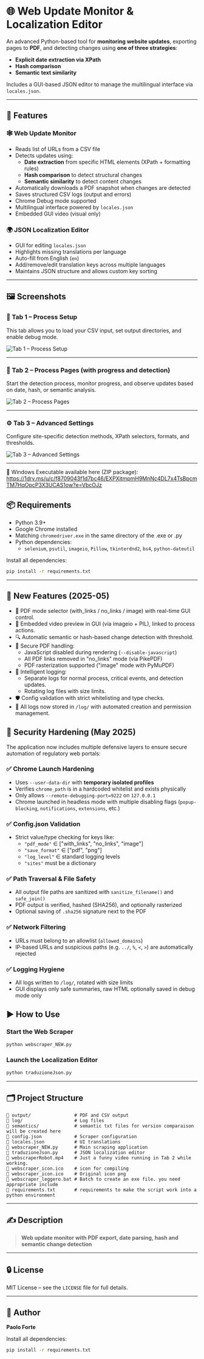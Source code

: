 # 🌐 Web Update Monitor & Localization Editor

An advanced Python-based tool for **monitoring website updates**, exporting pages to **PDF**, and detecting changes using **one of three strategies**:  
- **Explicit date extraction via XPath**
- **Hash comparison**
- **Semantic text similarity**

Includes a GUI-based JSON editor to manage the multilingual interface via `locales.json`.

---

## 🔧 Features

### 🕸 Web Update Monitor
- Reads list of URLs from a CSV file
- Detects updates using:
  -  **Date extraction** from specific HTML elements (XPath + formatting rules)
  -  **Hash comparison** to detect structural changes
  -  **Semantic similarity** to detect content changes
- Automatically downloads a PDF snapshot when changes are detected
- Saves structured CSV logs (output and errors)
- Chrome Debug mode supported
- Multilingual interface powered by `locales.json`
- Embedded GUI video (visual only)

### 🌍 JSON Localization Editor
- GUI for editing `locales.json`
- Highlights missing translations per language
- Auto-fill from English (`en`)
- Add/remove/edit translation keys across multiple languages
- Maintains JSON structure and allows custom key sorting

---

## 🖼️ Screenshots

### 🧩 Tab 1 – Process Setup
This tab allows you to load your CSV input, set output directories, and enable debug mode.

![Tab 1 – Process Setup](assets/tab1.png)

---

### 📄 Tab 2 – Process Pages (with progress and detection)
Start the detection process, monitor progress, and observe updates based on date, hash, or semantic analysis.

![Tab 2 – Process Pages](assets/tab2.png)

---

### ⚙️ Tab 3 – Advanced Settings
Configure site-specific detection methods, XPath selectors, formats, and thresholds.

![Tab 3 – Advanced Settings](assets/tab3.png)

---

💾 Windows Executable available here (ZIP package):
https://1drv.ms/u/c/f8709043f1d7bc46/EXPXitmpmH9MnNc4DL7x4TsBpcmTM7HqOpcP3X3UCAS1ow?e=VbcOJz


## 📦 Requirements

- Python 3.9+
- Google Chrome installed
- Matching `chromedriver.exe` in the same directory of the .exe or .py
- Python dependencies:
  - `selenium`, `psutil`, `imageio`, `Pillow`, `tkinterdnd2`, `bs4`, `python-dateutil`

Install all dependencies:

```bash
pip install -r requirements.txt
```

---


## 🔧 New Features (2025-05)

- 🚀 PDF mode selector (with_links / no_links / image) with real-time GUI control.
- 🎥 Embedded video preview in GUI (via imageio + PIL), linked to process actions.
- 🔍 Automatic semantic or hash-based change detection with threshold.
- 🔐 Secure PDF handling:
  - JavaScript disabled during rendering (`--disable-javascript`)
  - All PDF links removed in "no_links" mode (via PikePDF)
  - PDF rasterization supported ("image" mode with PyMuPDF)
- 🧠 Intelligent logging:
  - Separate logs for normal process, critical events, and detection updates.
  - Rotating log files with size limits.
- 🛡️ Config validation with strict whitelisting and type checks.
- 📁 All logs now stored in `/log/` with automated creation and permission management.


## 🔐 Security Hardening (May 2025)

The application now includes multiple defensive layers to ensure secure automation of regulatory web portals:

### ✅ Chrome Launch Hardening
- Uses `--user-data-dir` with **temporary isolated profiles**
- Verifies `chrome_path` is in a hardcoded whitelist and exists physically
- Only allows `--remote-debugging-port=9222` on `127.0.0.1`
- Chrome launched in headless mode with multiple disabling flags (`popup-blocking`, `notifications`, `extensions`, etc.)

### ✅ Config.json Validation
- Strict value/type checking for keys like:
  - `"pdf_mode"` ∈ ["with_links", "no_links", "image"]
  - `"save_format"` ∈ ["pdf", "png"]
  - `"log_level"` ∈ standard logging levels
  - `"sites"` must be a dictionary

### ✅ Path Traversal & File Safety
- All output file paths are sanitized with `sanitize_filename()` and `safe_join()`
- PDF output is verified, hashed (SHA256), and optionally rasterized
- Optional saving of `.sha256` signature next to the PDF

### ✅ Network Filtering
- URLs must belong to an allowlist (`allowed_domains`)
- IP-based URLs and suspicious paths (e.g. `../`, `%`, `<`, `>`) are automatically rejected

### ✅ Logging Hygiene
- All logs written to `/log/`, rotated with size limits
- GUI displays only safe summaries, raw HTML optionally saved in debug mode only


## ▶️ How to Use

### Start the Web Scraper

```bash
python webscraper_NEW.py
```

### Launch the Localization Editor

```bash
python traduzioneJson.py
```

---

## 🗂️ Project Structure

```
📁 output/                # PDF and CSV output
📁 log/                   # Log files
📁 semantics/             # semantic txt files for version comparaison will be created here
📄 config.json            # Scraper configuration
📄 locales.json           # UI translations
📄 webscraper_NEW.py      # Main scraping application
📄 traduzioneJson.py      # JSON localization editor
📄 webscraperRobot.mp4    # Just a funny video running in Tab 2 while working.
📄 webscraper_icon.ico    # icon for compiling
📄 webscraper_icon.ico    # Original icon png
📄 webscraper_leggero.bat # Batch to create an exe file. you need appropriate include
📄 requirements.txt       # requirements to make the script work into a python environment
```

---

## ✍️ Description

> **Web update monitor with PDF export, date parsing, hash and semantic change detection**

---

## 🔒 License

MIT License – see the `LICENSE` file for full details.

---

## 👤 Author

**Paolo Forte**  


Install all dependencies:

```bash
pip install -r requirements.txt

